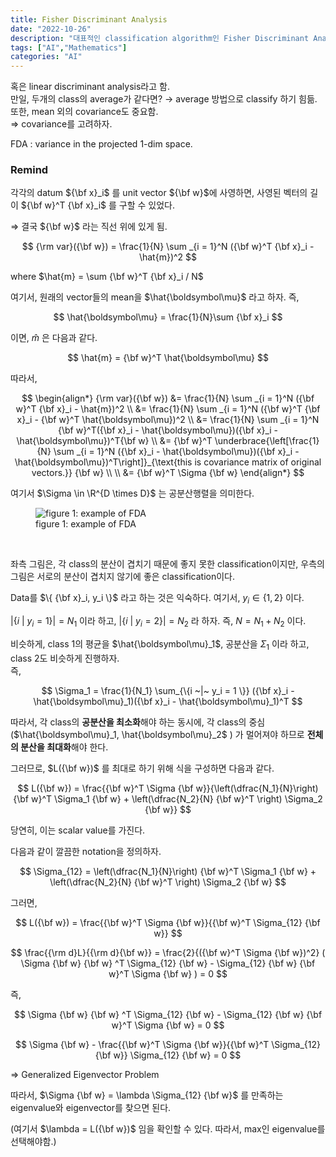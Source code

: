 ```yaml
---
title: Fisher Discriminant Analysis
date: "2022-10-26"
description: "대표적인 classification algorithm인 Fisher Discriminant Analysis(FDA)를 알아보자."
tags: ["AI","Mathematics"]
categories: "AI"
---
```


혹은 linear discriminant analysis라고 함. \
만일, 두개의 class의 average가 같다면? → average 방법으로 classify 하기 힘듦. \
또한, mean 외의 covariance도 중요함. \
⇒ covariance를 고려하자.

FDA : variance in the projected 1-dim space.

### Remind

각각의 datum ${\bf x}_i$ 를 unit vector ${\bf w}$에 사영하면, 사영된 벡터의 길이 ${\bf w}^T {\bf x}_i$ 를 구할 수 있었다.

⇒ 결국 ${\bf w}$ 라는 직선 위에 있게 됨.

$$
{\rm var}({\bf w}) = \frac{1}{N} \sum _{i = 1}^N ({\bf w}^T {\bf x}_i - \hat{m})^2
$$

where $\hat{m} = \sum {\bf w}^T {\bf x}_i / N$

여기서, 원래의 vector들의 mean을 $\hat{\boldsymbol\mu}$ 라고 하자. 즉,

$$
\hat{\boldsymbol\mu} = \frac{1}{N}\sum {\bf x}_i
$$

이면, $\hat{m}$ 은 다음과 같다.

$$
\hat{m} = {\bf w}^T \hat{\boldsymbol\mu}
$$

따라서,

$$
\begin{align*}
{\rm var}({\bf w}) &= \frac{1}{N} \sum _{i = 1}^N ({\bf w}^T {\bf x}_i - \hat{m})^2
\\
&= \frac{1}{N} \sum _{i = 1}^N ({\bf w}^T {\bf x}_i - {\bf w}^T \hat{\boldsymbol\mu})^2 \\
&= \frac{1}{N} \sum _{i = 1}^N {\bf w}^T({\bf x}_i - \hat{\boldsymbol\mu})({\bf x}_i - \hat{\boldsymbol\mu})^T{\bf w} \\
&= {\bf w}^T \underbrace{\left[\frac{1}{N} \sum _{i = 1}^N ({\bf x}_i - \hat{\boldsymbol\mu})({\bf x}_i - \hat{\boldsymbol\mu})^T\right]}_{\text{this is covariance matrix of original vectors.}} {\bf w} \\ \\
&= {\bf w}^T \Sigma {\bf w}
\end{align*}
$$

여기서 $\Sigma  \in \R^{D \times D}$ 는 공분산행렬을 의미한다.

<figure>
<img src="https://s3.us-west-2.amazonaws.com/secure.notion-static.com/c1f79dbc-5a79-4ec6-b80d-5dfa02937e3e/Untitled.png?X-Amz-Algorithm=AWS4-HMAC-SHA256&X-Amz-Content-Sha256=UNSIGNED-PAYLOAD&X-Amz-Credential=AKIAT73L2G45EIPT3X45%2F20221026%2Fus-west-2%2Fs3%2Faws4_request&X-Amz-Date=20221026T132525Z&X-Amz-Expires=86400&X-Amz-Signature=642f83bd8b64a98d4c95ecbdfc3e15438a118542afe4b4aebb75d63dd0b78c3e&X-Amz-SignedHeaders=host&response-content-disposition=filename%20%3D%22Untitled.png%22&x-id=GetObject" alt="figure 1: example of FDA" style="max-width:100%"/>

<figcaption>figure 1: example of FDA</figcaption>
</figure>

<br>

좌측 그림은, 각 class의 분산이 겹치기 때문에 좋지 못한 classification이지만, 우측의 그림은 서로의 분산이 겹치지 않기에 좋은 classification이다.

Data를 $\{ {\bf x}_i, y_i \}$ 라고 하는 것은 익숙하다. 여기서, $y_i \in \{1,2 \}$ 이다.

$|\{ i  ~|~ y_i = 1 \}| = N_1$ 이라 하고, $|\{ i  ~|~ y_i = 2 \}| = N_2$ 라 하자. 즉, $N = N_1 + N_2$  이다.

비슷하게, class 1의 평균을 $\hat{\boldsymbol\mu}_1$, 공분산을 $\Sigma_1$ 이라 하고, class 2도 비슷하게 진행하자. \
즉,

$$
\Sigma_1  = \frac{1}{N_1} \sum_{\{i  ~|~ y_i = 1 \}} ({\bf x}_i - \hat{\boldsymbol\mu}_1)({\bf x}_i - \hat{\boldsymbol\mu}_1)^T
$$

따라서, 각 class의 **공분산을 최소화**해야 하는 동시에, 각 class의 중심($\hat{\boldsymbol\mu}_1, \hat{\boldsymbol\mu}_2$ ) 가 멀어져야 하므로 **전체의 분산을 최대화**해야 한다.

그러므로, $L({\bf w})$ 를 최대로 하기 위해 식을 구성하면 다음과 같다.

$$
L({\bf w}) = \frac{{\bf w}^T \Sigma {\bf w}}{\left(\dfrac{N_1}{N}\right) {\bf w}^T \Sigma_1 {\bf w} + \left(\dfrac{N_2}{N} {\bf w}^T \right) \Sigma_2 {\bf w}}
$$

당연히, 이는 scalar value를 가진다.

다음과 같이 깔끔한 notation을 정의하자.

$$
\Sigma_{12} = \left(\dfrac{N_1}{N}\right) {\bf w}^T \Sigma_1 {\bf w} + \left(\dfrac{N_2}{N} {\bf w}^T \right) \Sigma_2 {\bf w}
$$

그러면,

$$
L({\bf w}) = \frac{{\bf w}^T \Sigma {\bf w}}{{\bf w}^T \Sigma_{12} {\bf w}}
$$

$$
\frac{{\rm d}L}{{\rm d}{\bf w}} = \frac{2}{({\bf w}^T \Sigma {\bf w})^2} ( \Sigma {\bf w} {\bf w} ^T \Sigma_{12} {\bf w} - \Sigma_{12} {\bf w} {\bf w}^T \Sigma {\bf w} ) = 0
$$

즉,

$$
\Sigma {\bf w} {\bf w} ^T \Sigma_{12} {\bf w} - \Sigma_{12} {\bf w} {\bf w}^T \Sigma {\bf w} = 0
$$

$$
\Sigma {\bf w} - \frac{{\bf w}^T \Sigma {\bf w}}{{\bf w}^T \Sigma_{12} {\bf w}} \Sigma_{12} {\bf w} = 0
$$

⇒ Generalized Eigenvector Problem

따라서, $\Sigma {\bf w} = \lambda \Sigma_{12} {\bf w}$ 를 만족하는 eigenvalue와 eigenvector를 찾으면 된다.

(여기서 $\lambda = L({\bf w})$ 임을 확인할 수 있다. 따라서, max인 eigenvalue를 선택해야함.)
